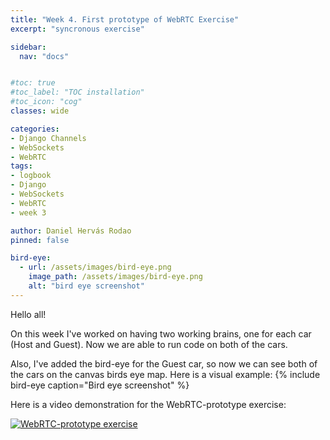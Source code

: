 ```yaml
---
title: "Week 4. First prototype of WebRTC Exercise"
excerpt: "syncronous exercise"

sidebar:
  nav: "docs"


#toc: true
#toc_label: "TOC installation"
#toc_icon: "cog"
classes: wide

categories:
- Django Channels
- WebSockets
- WebRTC
tags:
- logbook
- Django
- WebSockets
- WebRTC
- week 3

author: Daniel Hervás Rodao
pinned: false

bird-eye:
  - url: /assets/images/bird-eye.png
    image_path: /assets/images/bird-eye.png
    alt: "bird eye screenshot"
---
```


Hello all!

On this week I've worked on having two working brains, one for each car (Host and Guest). Now we are able to run code on both of the cars.

Also, I've added the bird-eye for the Guest car, so now we can see both of the cars on the canvas birds eye map. Here is a visual example:
{% include bird-eye caption="Bird eye screenshot" %}


Here is a video demonstration for the WebRTC-prototype exercise: 

[![WebRTC-prototype exercise](https://img.youtube.com/vi/oG6KbqC_fkY/0.jpg)](https://www.youtube.com/watch?v=oG6KbqC_fkY)

